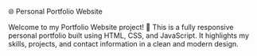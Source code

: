 🌐 Personal Portfolio Website

Welcome to my Portfolio Website project! 🚀
This is a fully responsive personal portfolio built using HTML, CSS, and JavaScript. It highlights my skills, projects, and contact information in a clean and modern design.
